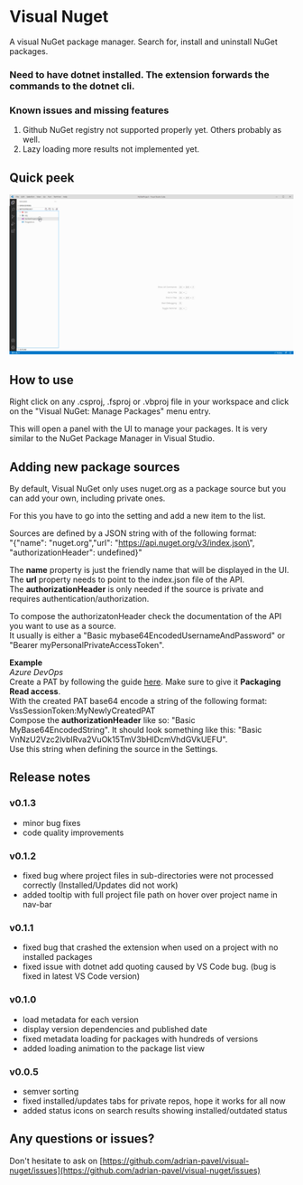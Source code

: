 # Visual Nuget

A visual NuGet package manager. Search for, install and uninstall NuGet packages.

### **Need to have dotnet installed. The extension forwards the commands to the dotnet cli.**

### Known issues and missing features

1. Github NuGet registry not supported properly yet. Others probably as well.
2. Lazy loading more results not implemented yet.

## Quick peek

![Quick peek animation](images/quick_peek.gif)

## How to use

Right click on any .csproj, .fsproj or .vbproj file in your workspace and click on the "Visual NuGet: Manage Packages" menu entry.

This will open a panel with the UI to manage your packages. It is very similar to the NuGet Package Manager in Visual Studio.

## Adding new package sources

By default, Visual NuGet only uses nuget.org as a package source but you can add your own, including private ones.

For this you have to go into the setting and add a new item to the list.

Sources are defined by a JSON string with of the following format:  
"{\"name\": \"nuget.org\",\"url\": \"https://api.nuget.org/v3/index.json\", "authorizationHeader": undefined}"

The **name** property is just the friendly name that will be displayed in the UI.  
The **url** property needs to point to the index.json file of the API.  
The **authorizationHeader** is only needed if the source is private and requires authentication/authorization.

To compose the authorizatonHeader check the documentation of the API you want to use as a source.  
It usually is either a "Basic mybase64EncodedUsernameAndPassword" or "Bearer myPersonalPrivateAccessToken".

**Example**  
_Azure DevOps_  
Create a PAT by following the guide [here](https://docs.microsoft.com/en-us/azure/devops/organizations/accounts/use-personal-access-tokens-to-authenticate?view=azure-devops&tabs=Windows#create-a-pat). Make sure to give it **Packaging Read access**.  
With the created PAT base64 encode a string of the following format: VssSessionToken:MyNewlyCreatedPAT  
Compose the **authorizationHeader** like so: "Basic MyBase64EncodedString". It should look something like this: "Basic VnNzU2Vzc2lvblRva2VuOk15TmV3bHlDcmVhdGVkUEFU".  
Use this string when defining the source in the Settings.

## Release notes

### v0.1.3

- minor bug fixes
- code quality improvements

### v0.1.2

- fixed bug where project files in sub-directories were not processed correctly (Installed/Updates did not work)
- added tooltip with full project file path on hover over project name in nav-bar

### v0.1.1

- fixed bug that crashed the extension when used on a project with no installed packages
- fixed issue with dotnet add quoting caused by VS Code bug. (bug is fixed in latest VS Code version)

### v0.1.0

- load metadata for each version
- display version dependencies and published date
- fixed metadata loading for packages with hundreds of versions
- added loading animation to the package list view

### v0.0.5

- semver sorting
- fixed installed/updates tabs for private repos, hope it works for all now
- added status icons on search results showing installed/outdated status

## Any questions or issues?

Don't hesitate to ask on [https://github.com/adrian-pavel/visual-nuget/issues](https://github.com/adrian-pavel/visual-nuget/issues)

